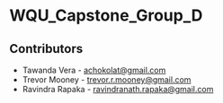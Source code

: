 # WQU_Capstone_Group_D

## Contributors

* Tawanda Vera - achokolat@gmail.com
* Trevor Mooney - trevor.r.mooney@gmail.com
* Ravindra Rapaka - ravindranath.rapaka@gmail.com

